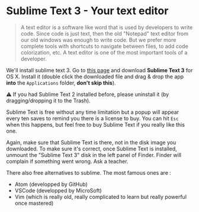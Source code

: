 # Sublime Text 3 - Your text editor

> A text editor is a software like word that is used by developers to write code. Since code is just text, then the old "Notepad" text editor from our old windows was enough to write code. But we prefer more complete tools with shortcuts to navigate between files, to add code colorization, etc. A text editor is one of the most important tools of a developer.

We'll install sublime text 3. Go to [this page](http://www.sublimetext.com/3) and download **Sublime Text 3** for OS X. Install it (double click the downloaded file and drag & drop the app **into** the `Applications` folder, **don't skip this**).

⚠️ If you had Sublime Text 2 installed before, please uninstall it (by dragging/dropping it to the Trash).

Sublime Text is free without any time limitation but a popup will appear every ten saves to remind you there is a license to buy. You can hit `Esc` when this happens, but feel free to buy Sublime Text if you really like this one.

Again, make sure that Sublime Text is there, not in the disk image you downloaded. To make sure it's correct, once Sublime Text is installed, unmount the "Sublime Text 3" disk in the left panel of Finder. Finder will complain if something went wrong. Ask a teacher.

There also free alternatives to sublime. The most famous ones are :
- Atom (developped by GitHub)
- VSCode (developped by MicroSoft)
- Vim (which is really old, really complicated to learn but really powerful once mastered)
